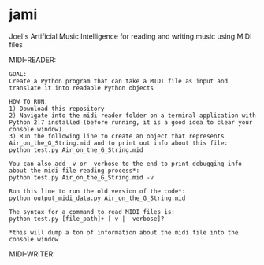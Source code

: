 # jami
Joel's Artificial Music Intelligence for reading and writing music using MIDI files

MIDI-READER:

	GOAL:
	Create a Python program that can take a MIDI file as input and translate it into readable Python objects

	HOW TO RUN:
	1) Download this repository
	2) Navigate into the midi-reader folder on a terminal application with Python 2.7 installed (before running, it is a good idea to clear your console window)
	3) Run the following line to create an object that represents Air_on_the_G_String.mid and to print out info about this file:
	python test.py Air_on_the_G_String.mid

	You can also add -v or -verbose to the end to print debugging info about the midi file reading process*:
	python test.py Air_on_the_G_String.mid -v

	Run this line to run the old version of the code*:
	python output_midi_data.py Air_on_the_G_String.mid

	The syntax for a command to read MIDI files is:
	python test.py [file_path]+ [-v | -verbose]?

	*this will dump a ton of information about the midi file into the console window

MIDI-WRITER: